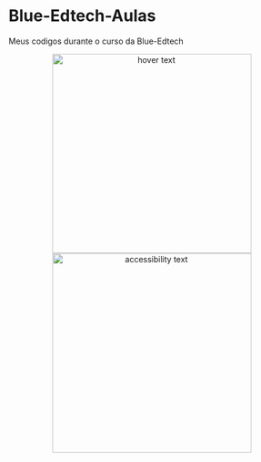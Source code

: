 # Blue-Edtech-Aulas
Meus codigos durante o curso da Blue-Edtech

<p align="center">
  <img src="https://blueedtech.com.br/wp-content/themes/blue/dist/images/logo-blue-croped.gif" width="350" title="hover text">
  <img src="your_relative_path_here_number_2_large_name" width="350" alt="accessibility text">
</p>
